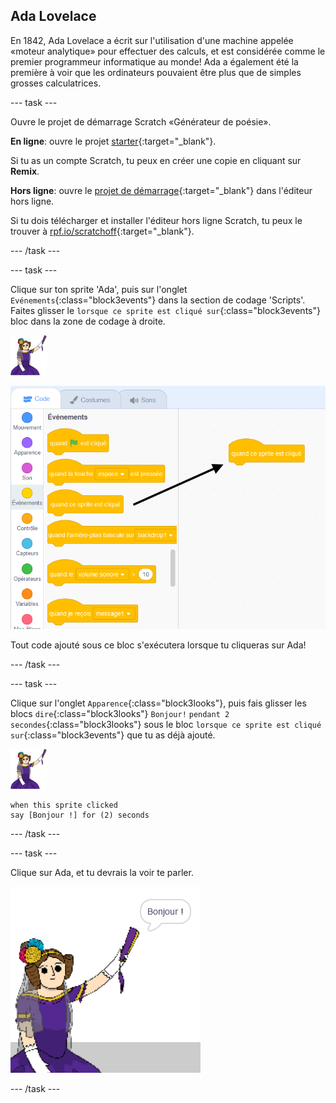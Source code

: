 ## Ada Lovelace

En 1842, Ada Lovelace a écrit sur l'utilisation d'une machine appelée «moteur analytique» pour effectuer des calculs, et est considérée comme le premier programmeur informatique au monde! Ada a également été la première à voir que les ordinateurs pouvaient être plus que de simples grosses calculatrices.

--- task ---

Ouvre le projet de démarrage Scratch «Générateur de poésie».

**En ligne**: ouvre le projet [starter](https://scratch.mit.edu/projects/382842549){:target="_blank"}.

Si tu as un compte Scratch, tu peux en créer une copie en cliquant sur **Remix**.

**Hors ligne**: ouvre le [projet de démarrage](http://rpf.io/p/fr-FR/beat-the-goalie-go){:target="_blank"} dans l'éditeur hors ligne.

Si tu dois télécharger et installer l'éditeur hors ligne Scratch, tu peux le trouver à [rpf.io/scratchoff](http://rpf.io/scratchoff){:target="_blank"}.

--- /task ---

--- task ---

Clique sur ton sprite 'Ada', puis sur l'onglet `Evénements`{:class="block3events"} dans la section de codage 'Scripts'. Faites glisser le `lorsque ce sprite est cliqué sur`{:class="block3events"} bloc dans la zone de codage à droite.

![sprite ada](images/ada-sprite.png)

![faire glisser lorsque ce sprite est cliqué sur le bloc](images/poetry-click.png)

Tout code ajouté sous ce bloc s'exécutera lorsque tu cliqueras sur Ada!

--- /task ---

--- task ---

Clique sur l'onglet `Apparence`{:class="block3looks"}, puis fais glisser les blocs `dire`{:class="block3looks"} `Bonjour!` `pendant 2 secondes`{:class="block3looks"} sous le bloc `lorsque ce sprite est cliqué sur`{:class="block3events"} que tu as déjà ajouté.

![sprite ada](images/ada-sprite.png)

```blocks3
when this sprite clicked
say [Bonjour !] for (2) seconds
```

--- /task ---

--- task ---

Clique sur Ada, et tu devrais la voir te parler.

![capture d'écran](images/poetry-say-test.png)

--- /task ---